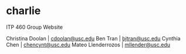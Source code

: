# charlie
ITP 460 Group Website

Christina Doolan | cdoolan@usc.edu
Ben Tran | bjtran@usc.edu
Cynthia Chen | chencynt@usc.edu
Mateo Llenderrozos | mllender@usc.edu

